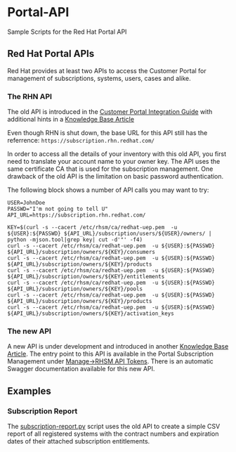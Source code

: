 # Portal-API
Sample Scripts for the Red Hat Portal API

## Red Hat Portal APIs

Red Hat provides at least two APIs to access the Customer Portal for management of subscriptions, systems, users, cases and alike.

### The RHN API

The old API is introduced in the [Customer Portal Integration Guide](https://access.redhat.com/documentation/en-us/red_hat_customer_portal/1/html/customer_portal_integration_guide)
with additional hints in a [Knowledge Base Article](https://access.redhat.com/solutions/431773)

Even though RHN is shut down, the base URL for this API still has the referrence: `https://subscription.rhn.redhat.com/`


In order to access all the details of your inventory with this old API, you first need to translate your account name to your owner key. The API uses the same certificate CA that is used for the subscription management.
One drawback of the old API is the limitation on basic password authentication.

The following block shows a number of API calls you may want to try:

```
USER=JohnDoe
PASSWD="I'm not going to tell U"
API_URL=https://subscription.rhn.redhat.com/

KEY=$(curl -s --cacert /etc/rhsm/ca/redhat-uep.pem  -u ${USER}:${PASSWD} ${API_URL}/subscription/users/${USER}/owners/ | python -mjson.tool|grep key| cut -d'"' -f4)
curl -s --cacert /etc/rhsm/ca/redhat-uep.pem  -u ${USER}:${PASSWD} ${API_URL}/subscription/owners/${KEY}/consumers
curl -s --cacert /etc/rhsm/ca/redhat-uep.pem  -u ${USER}:${PASSWD} ${API_URL}/subscription/owners/${KEY}/products
curl -s --cacert /etc/rhsm/ca/redhat-uep.pem  -u ${USER}:${PASSWD} ${API_URL}/subscription/owners/${KEY}/entitlements
curl -s --cacert /etc/rhsm/ca/redhat-uep.pem  -u ${USER}:${PASSWD} ${API_URL}/subscription/owners/${KEY}/pools
curl -s --cacert /etc/rhsm/ca/redhat-uep.pem  -u ${USER}:${PASSWD} ${API_URL}/subscription/owners/${KEY}/products
curl -s --cacert /etc/rhsm/ca/redhat-uep.pem  -u ${USER}:${PASSWD} ${API_URL}/subscription/owners/${KEY}/activation_keys
```

### The new API

A new API is under development and introduced in another [Knowledge Base Article](https://access.redhat.com/articles/3626371). The entry point to this API is available in the Portal Subscription Management under [Manage->RHSM API Tokens](https://access.redhat.com/management/api). There is an automatic Swagger documentation available for this new API.

## Examples

### Subscription Report
The [subscription-report.py](subscription-report.py) script uses the old API to create a simple CSV report of all registered systems with the contract numbers and expiration dates of their attached subscription entitlements.


